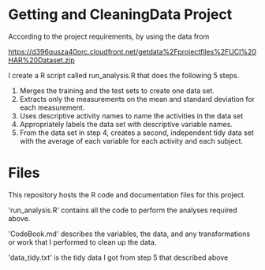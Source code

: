 # Getting and CleaningData Project
According to the project requirements, by using the data from

https://d396qusza40orc.cloudfront.net/getdata%2Fprojectfiles%2FUCI%20HAR%20Dataset.zip

I create a R script called run_analysis.R that does the following 5 steps.

1. Merges the training and the test sets to create one data set.
2. Extracts only the measurements on the mean and standard deviation for each measurement.
3. Uses descriptive activity names to name the activities in the data set
4. Appropriately labels the data set with descriptive variable names.
5. From the data set in step 4, creates a second, independent tidy data set with the average of each variable for each activity and each subject.

# Files

This repository hosts the R code and documentation files for this project.

'run_analysis.R' contains all the code to perform the analyses required above. 

'CodeBook.md' describes the variables, the data, and any transformations or work that I performed to clean up the data.

'data_tidy.txt'  is the tidy data I got from step 5 that described above
